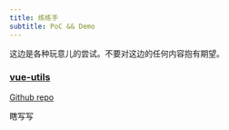 ```yaml
---
title: 练练手
subtitle: PoC && Demo
---
```


这边是各种玩意儿的尝试。不要对这边的任何内容抱有期望。

### [vue-utils](http://vue.inqb.ga/)

[Github repo](https://github.com/no1xsyzy/vue-utils)

瞎写写